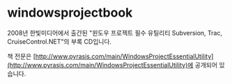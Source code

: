 windowsprojectbook
==================

2008년 한빛미디어에서 출간된 "윈도우 프로젝트 필수 유틸리티 Subversion, Trac, CruiseControl.NET"의 부록 CD입니다.

책 전문은 [http://www.pyrasis.com/main/WindowsProjectEssentialUtility](http://www.pyrasis.com/main/WindowsProjectEssentialUtility)에 공개되어 있습니다.
